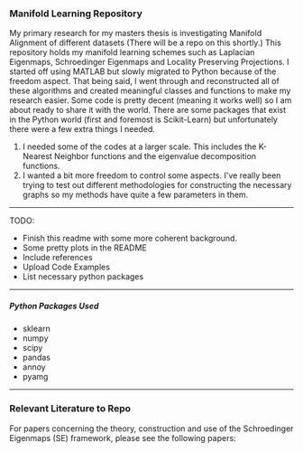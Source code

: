 ### Manifold Learning Repository

My primary research for my masters thesis is investigating Manifold Alignment of different datasets (There will be a repo on this shortly.) This repository holds my manifold learning schemes such as Laplacian Eigenmaps, Schroedinger Eigenmaps and Locality Preserving Projections. I started off using MATLAB but slowly migrated to Python because of the freedom aspect. That being said, I went through and reconstructed all of these algorithms and created meaningful classes and functions to make my research easier. Some code is pretty decent (meaning it works well) so I am about ready to share it with the world. There are some packages that exist in the Python world (first and foremost is Scikit-Learn) but unfortunately there were a few extra things I needed.

1. I needed some of the codes at a larger scale. This includes the K-Nearest Neighbor functions and the eigenvalue decomposition functions.
2. I wanted a bit more freedom to control some aspects. I've really been trying to test out different methodologies for constructing the necessary graphs so my methods have quite a few parameters in them.


---

TODO:
* Finish this readme with some more coherent background.
* Some pretty plots in the README
* Include references
* Upload Code Examples
* List necessary python packages


---

##### Python Packages Used

* sklearn
* numpy
* scipy
* pandas
* annoy
* pyamg


---

### Relevant Literature to Repo

For papers concerning the theory, construction and use of the Schroedinger Eigenmaps (SE) framework, please see the following papers:
